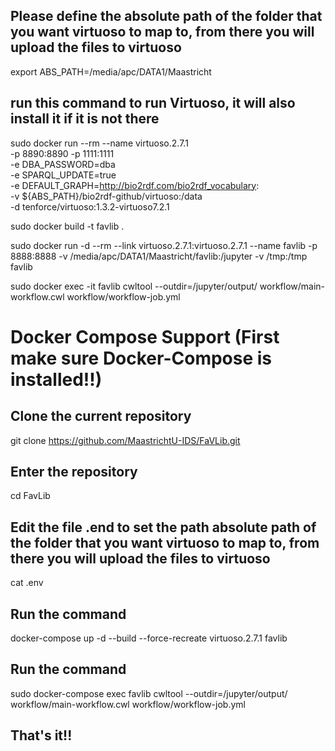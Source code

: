 ## Please define the absolute path of the folder that you want virtuoso to map to, from there you will upload the files to virtuoso
export ABS_PATH=/media/apc/DATA1/Maastricht

## run this command to run Virtuoso, it will also install it if it is not there

sudo docker run --rm --name virtuoso.2.7.1 \
    -p 8890:8890 -p 1111:1111 \
    -e DBA_PASSWORD=dba \
    -e SPARQL_UPDATE=true \
    -e DEFAULT_GRAPH=http://bio2rdf.com/bio2rdf_vocabulary: \
    -v ${ABS_PATH}/bio2rdf-github/virtuoso:/data \
    -d tenforce/virtuoso:1.3.2-virtuoso7.2.1

sudo docker build -t favlib .

sudo docker run -d --rm --link virtuoso.2.7.1:virtuoso.2.7.1 --name favlib -p 8888:8888 -v /media/apc/DATA1/Maastricht/favlib:/jupyter -v /tmp:/tmp favlib

sudo docker exec -it favlib cwltool --outdir=/jupyter/output/ workflow/main-workflow.cwl workflow/workflow-job.yml

# Docker Compose Support (First make sure Docker-Compose is installed!!)

## Clone the current repository
git clone https://github.com/MaastrichtU-IDS/FaVLib.git

## Enter the repository

cd FavLib

## Edit the file .end to set the path absolute path of the folder that you want virtuoso to map to, from there you will upload the files to virtuoso

cat .env

## Run the command

docker-compose up -d --build --force-recreate virtuoso.2.7.1 favlib

## Run the command

sudo docker-compose exec favlib cwltool --outdir=/jupyter/output/ workflow/main-workflow.cwl workflow/workflow-job.yml

## That's it!!
